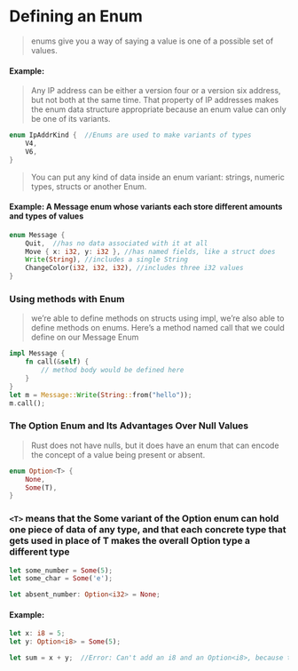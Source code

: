 # Defining an Enum
> enums give you a way of saying a value is one of a possible set of values.

#### Example:
> Any IP address can be either a version four or a version six address, but not both at the same time.
That property of IP addresses makes the enum data structure appropriate because an enum value can only be one of its variants.
```rust
enum IpAddrKind {  //Enums are used to make variants of types
    V4,
    V6,
}
```
> You can put any kind of data inside an enum variant: strings, numeric types, structs or another Enum.
#### Example:  A Message enum whose variants each store different amounts and types of values
```rust
enum Message {
    Quit,  //has no data associated with it at all
    Move { x: i32, y: i32 }, //has named fields, like a struct does
    Write(String), //includes a single String
    ChangeColor(i32, i32, i32), //includes three i32 values
}
```

### Using methods with Enum
> we’re able to define methods on structs using impl, we’re also able to define methods on enums. Here’s a method named call that we could define on our Message Enum

```rust
impl Message {
    fn call(&self) {
        // method body would be defined here
    }
}
let m = Message::Write(String::from("hello"));
m.call();
```

### The Option Enum and Its Advantages Over Null Values
> Rust does not have nulls, but it does have an enum that can encode the concept of a value being present or absent.
```rust
enum Option<T> {
    None,
    Some(T),
}
```

### `<T>` means that the Some variant of the Option enum can hold one piece of data of any type, and that each concrete type that gets used in place of T makes the overall Option<T> type a different type
```rust
let some_number = Some(5);
let some_char = Some('e');

let absent_number: Option<i32> = None;
```
#### Example:
```rust
let x: i8 = 5;
let y: Option<i8> = Some(5);

let sum = x + y;  //Error: Can't add an i8 and an Option<i8>, because they’re different types
```
